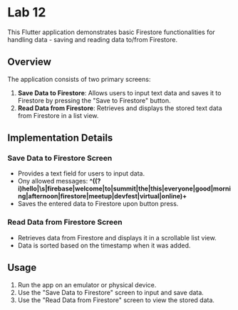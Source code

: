 # Lab 12

This Flutter application demonstrates basic Firestore functionalities for handling data - saving and reading data to/from Firestore.

## Overview

The application consists of two primary screens:
1. **Save Data to Firestore**: Allows users to input text data and saves it to Firestore by pressing the "Save to Firestore" button.
2. **Read Data from Firestore**: Retrieves and displays the stored text data from Firestore in a list view.

## Implementation Details

### Save Data to Firestore Screen
- Provides a text field for users to input data.
- Ony allowed messages:     **^((?i)hello|\\s|firebase|welcome|to|summit|the|this|everyone|good|morning|afternoon|firestore|meetup|devfest|virtual|online)+**
- Saves the entered data to Firestore upon button press.

### Read Data from Firestore Screen
- Retrieves data from Firestore and displays it in a scrollable list view.
- Data is sorted based on the timestamp when it was added.

## Usage

1. Run the app on an emulator or physical device.
2. Use the "Save Data to Firestore" screen to input and save data.
3. Use the "Read Data from Firestore" screen to view the stored data.

